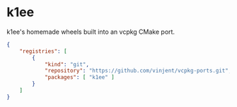 # k1ee

k1ee's homemade wheels built into an vcpkg CMake port.

```json
{
    "registries": [
        {
            "kind": "git",
            "repository": "https://github.com/vinjent/vcpkg-ports.git",
            "packages": [ "k1ee" ]
        }
    ]
}
```
